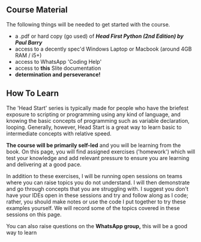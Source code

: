
## Course Material

The following things will be needed to get started with the course.
-   a .pdf or hard copy (go used) of _**Head First Python (2nd Edition) by Paul Barry**_
-   access to a decently spec'd Windows Laptop or Macbook (around 4GB RAM / i5+)
-   access to WhatsApp 'Coding Help'
-   access to **this** Slite documentation
-   **determination and perseverance!**

## How To Learn

The 'Head Start' series is typically made for people who have the briefest exposure to scripting or programming using any kind of language, and knowing the basic concepts of programming such as variable declaration, looping. Generally, however, Head Start is a great way to learn basic to intermediate concepts with relative speed.

**The course will be primarily self-led** and you will be learning from the book. On this page, you will find assigned exercises ('homework') which will test your knowledge and add relevant pressure to ensure you are learning and delivering at a good pace.

In addition to these exercises, I will be running open sessions on teams where you can raise topics you do not understand. I will then demonstrate and go through concepts that you are struggling with. I suggest you don't have your IDEs open in these sessions and try and follow along as I code; rather, you should make notes or use the code I put together to try these examples yourself. We will record some of the topics covered in these sessions on this page.

You can also raise questions on the **WhatsApp group,** this will be a good way to learn
